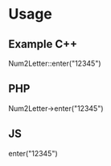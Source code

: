 # Usage

## Example C++
Num2Letter::enter("12345")

## PHP
Num2Letter->enter("12345")

## JS
enter("12345")
